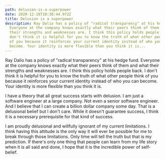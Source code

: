 ```yaml
---
path: delusion-is-a-superpower
date: 2020-12-18T18:38:44.972Z
title: Delusion is a superpower
description: Ray Dalio has a policy of "radical transparency" at his hedge fund.
  Everyone at the company knows exactly what their peers think of them and what
  their strengths and weaknesses are. I think this policy holds people back. I
  don't think it is helpful for you to know the truth of what other people think
  of you because it reinforces your current identity instead of who you can
  become. Your identity is more flexible than you think it is...
---
```

Ray Dalio has a policy of "radical transparency" at his hedge fund. Everyone at the company knows exactly what their peers think of them and what their strengths and weaknesses are. I think this policy holds people back. I don't think it is helpful for you to know the truth of what other people think of you because it reinforces your current identity instead of who you can become. Your identity is more flexible than you think it is.

I have a theory that all great success starts with delusion. I am just a software engineer at a large company. Not even a senior software engineer. And I believe that I can create a billion dollar company some day. That is a delusional belief but I don't care. While it doesn't guarantee success, I think it is a necessary prerequisite for that kind of success.

I am proudly delusional and willfully ignorant of my current limitations. I think having this attitude is the only way it will ever be possible for me to break through those limitations. Only time will tell the truth but that is my prediction. If there's only one thing that people can learn from my life story when it is all said and done, I hope that it is the incredible power of self-belief.
